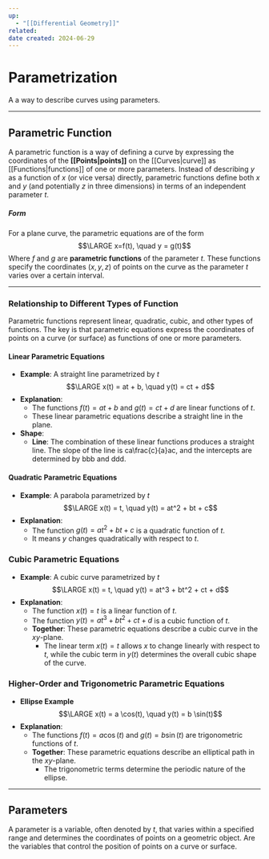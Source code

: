 ```yaml
---
up:
  - "[[Differential Geometry]]"
related: 
date created: 2024-06-29
---
```

# Parametrization
A a way to describe curves using parameters.

- - -
## Parametric Function
A parametric function is a way of defining a curve by expressing the coordinates of the **[[Points|points]]** on the [[Curves|curve]] as [[Functions|functions]] of one or more parameters. 
	Instead of describing $y$ as a function of $x$ (or vice versa) directly, parametric functions define both $x$ and $y$ (and potentially $z$ in three dimensions) in terms of an independent parameter $t$.
##### Form
For a plane curve, the parametric equations are of the form
$$\LARGE x=f(t), \quad y = g(t)$$
Where $f$ and $g$ are **parametric functions** of the parameter $t$.
These functions specify the coordinates $(x, y, z)$ of points on the curve as the parameter $t$ varies over a certain interval.

- - -
### Relationship to Different Types of Function
Parametric functions represent linear, quadratic, cubic, and other types of functions. 
	The key is that parametric equations express the coordinates of points on a curve (or surface) as functions of one or more parameters. 
#### Linear Parametric Equations
- **Example**: A straight line parametrized by $t$
$$\LARGE x(t) = at + b, \quad y(t) = ct + d$$
- **Explanation**: 
	- The functions $f(t) = at + b$ and $g(t) = ct + d$ are linear functions of $t$. 
	- These linear parametric equations describe a straight line in the plane.
- **Shape**:
	- **Line**: The combination of these linear functions produces a straight line. The slope of the line is ca\frac{c}{a}ac​, and the intercepts are determined by bbb and ddd.
#### Quadratic Parametric Equations
- **Example**: A parabola parametrized by $t$
$$\LARGE x(t) = t, \quad y(t) = at^2 + bt + c$$
- **Explanation**: 
	- The function $g(t) = at^2 + bt + c$ is a quadratic function of $t$. 
	- It means $y$ changes quadratically with respect to $t$.
### Cubic Parametric Equations
- **Example**: A cubic curve parametrized by $t$
$$\LARGE x(t) = t, \quad y(t) = at^3 + bt^2 + ct + d$$
- **Explanation**:
	- The function $x(t) = t$ is a linear function of $t$.
	- The function $y(t) = at^3 + bt^2 + ct + d$ is a cubic function of $t$.
	- **Together**: These parametric equations describe a cubic curve in the $xy$-plane. 
		- The linear term $x(t) = t$ allows $x$ to change linearly with respect to $t$, while the cubic term in $y(t)$ determines the overall cubic shape of the curve.
### Higher-Order and Trigonometric Parametric Equations
- **Ellipse Example**
$$\LARGE x(t) = a \cos(t), \quad y(t) = b \sin(t)$$
- **Explanation**: 
	- The functions $f(t) = a \cos(t)$ and $g(t) = b \sin(t)$ are trigonometric functions of $t$. 
	- **Together**: These parametric equations describe an elliptical path in the $xy$-plane. 
		- The trigonometric terms determine the periodic nature of the ellipse.
- - - 
## Parameters
A parameter is a variable, often denoted by $t$, that varies within a specified range and determines the coordinates of points on a geometric object.
	Are the variables that control the position of points on a curve or surface.